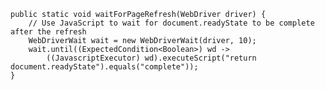     public static void waitForPageRefresh(WebDriver driver) {
        // Use JavaScript to wait for document.readyState to be complete after the refresh
        WebDriverWait wait = new WebDriverWait(driver, 10);
        wait.until((ExpectedCondition<Boolean>) wd ->
            ((JavascriptExecutor) wd).executeScript("return document.readyState").equals("complete"));
    }
